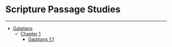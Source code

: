 # Scripture Passage Studies
---

- [Galatians](/Bible/Scriptures/Galatians/)
  - [Chapter 1](/Bible/Scriptures/Galatians/Chapter1/)
    - [Galatians 1:1](/Bible/Scriptures/Galatians/Galatians.1.1)

